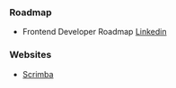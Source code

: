 
### Roadmap
- Frontend Developer Roadmap [Linkedin](https://www.linkedin.com/feed/update/urn:li:activity:7036920227078553600/)

### Websites
- [Scrimba](https://v2.scrimba.com/home)

